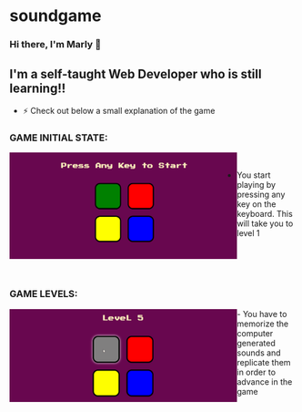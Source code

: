 # soundgame
### Hi there, I'm Marly 👋 


## I'm a self-taught Web Developer who is still learning!!

- ⚡ Check out below a small explanation of the game


### GAME INITIAL STATE:

<img align="left" alt="Initial state" width="400px" src="Screenshots/Screenshot (10).png">
<br/>

   - You start playing by pressing any key on the keyboard. This will take you to level 1
<br/>
<br/>
<br/>

### GAME LEVELS:

<img align="left" alt="First stage of the game" width="400px" src="Screenshots/Animation.gif">
   - You have to memorize the computer generated sounds and replicate them in order to advance in the game


